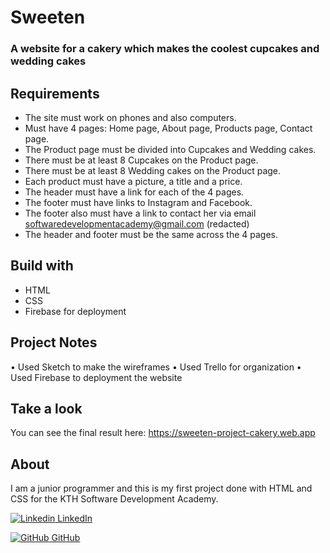 # Sweeten 
### A website for a cakery which makes the coolest cupcakes and wedding cakes

## Requirements

- The site must work on phones and also computers.
-  Must have 4 pages: Home page, About page, Products page, Contact page.
- The Product page must be divided into Cupcakes and Wedding cakes.
- There must be at least 8 Cupcakes on the Product page.
-  There must be at least 8 Wedding cakes on the Product page.
- Each product must have a picture, a title and a price.
- The header must have a link for each of the 4 pages.
- The footer must have links to Instagram and Facebook.
- The footer also must have a link to contact her via email
softwaredevelopmentacademy@gmail.com (redacted)
- The header and footer must be the same across the 4 pages.

## Build with

- HTML
- CSS
- Firebase for deployment

## Project Notes

• Used Sketch to make the wireframes
• Used Trello for organization
• Used Firebase to deployment the website 

## Take a look 

You can see the final result here: https://sweeten-project-cakery.web.app

## About

I am a junior programmer and this is my first project done with HTML and CSS for the KTH Software Development Academy.

[![Linkedin](https://i.stack.imgur.com/gVE0j.png) LinkedIn](https://www.linkedin.com/in/marta-louridob/?locale=en_US/)
&nbsp;

[![GitHub](https://i.stack.imgur.com/tskMh.png) GitHub](https://github.com/MartaLourido)



